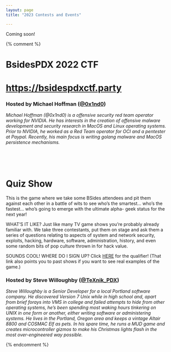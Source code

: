 ```yaml
---
layout: page
title: "2023 Contests and Events"

---
```

Coming soon!

{% comment %}
<br>
<a name="CTF"></a>

# <b>BsidesPDX 2022 CTF</b>
# <a href="https://bsidespdxctf.party">https://bsidespdxctf.party</a> 

### Hosted by Michael Hoffman ([@0x1nd0](https://twitter.com/0x1nd0))

<i>Michael Hoffman (@0x1nd0) is a offensive security red team operator working for NVIDIA. He has interests in the creation of offensive malware development and security research in MacOS and Linux operating systems. Prior to NVIDIA, he worked as a Red Team operator for OCI and a pentester at Paypal. Recently, his main focus is writing golang malware and MacOS persistence mechanisms.</i>


<br><br><br>
<a name="Quiz Show">

# <b>Quiz Show</b>

This is the game where we take some BSides attendees and pit them against each other in a battle of wits to see who’s the smartest… who’s the fastest… who’s going to emerge with the ultimate alpha- geek status for the next year!

WHAT’S IT LIKE? Just like many TV game shows you’re probably already familiar with. We take three contestants, put them on stage and ask them a series of questions relating to aspects of system and network security, exploits, hacking, hardware, software, administration, history, and even some random bits of pop culture thrown in for hack value.

SOUNDS COOL! WHERE DO I SIGN UP? Click [HERE](https://forms.gle/EFCXaN3aPJWNySWt9) for the qualifier! (That link also points you to past shows if you want to see real examples of the game.)

### Hosted by Steve Willoughby ([@TeXnik_PDX](https://twitter.com/TeXnik_PDX))
<i>Steve Willoughby is a Senior Developer for a local Portland software company. He discovered Version 7 Unix while in high school and, apart from brief forays into VMS in college and failed attempts to hide from other operating systems, he’s been spending most waking hours tinkering on UNIX in one form or another, either writing software or administering systems. He lives in the Portland, Oregon area and keeps a vintage Altair 8800 and COSMAC Elf as pets. In his spare time, he runs a MUD game and creates microcontroller gizmos to make his Christmas lights flash in the most over-engineered way possible.</i>




<!--
<a name=""></a>

## Title
Abstract

### Hosted by
Author

*bio*
-->
{% endcomment %}
